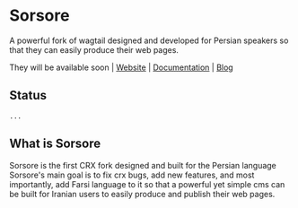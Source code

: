 # Sorsore
A powerful fork of wagtail designed and developed for Persian speakers so that they can easily produce their web pages.

They will be available soon
|
[Website]()
|
[Documentation]()
|
[Blog]()


## Status
    ...

## What is Sorsore

Sorsore is the first CRX fork designed and built for the Persian language
Sorsore's main goal is to fix crx bugs, add new features, and most importantly,
add Farsi language to it so that a powerful yet simple cms can be built for Iranian users to easily produce and publish their web pages.


